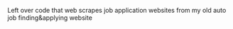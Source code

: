 Left over code that web scrapes job application websites from my old auto job finding&applying website
